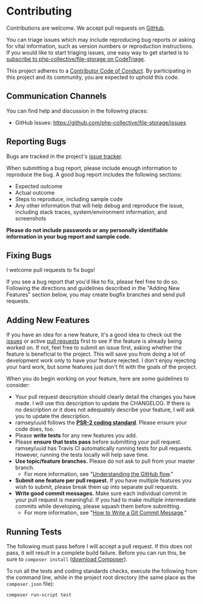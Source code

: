 # Contributing

Contributions are welcome. We accept pull requests on [GitHub][].

You can triage issues which may include reproducing bug reports or asking for
vital information, such as version numbers or reproduction instructions. If you
would like to start triaging issues, one easy way to get started is to
[subscribe to php-collective/file-storage on CodeTriage](https://codetriage.com/php-collective/file-storage).

This project adheres to a [Contributor Code of Conduct][]. By participating in
this project and its community, you are expected to uphold this code.


## Communication Channels

You can find help and discussion in the following places:

* GitHub Issues: <https://github.com/php-collective/file-storage/issues>


## Reporting Bugs

Bugs are tracked in the project's [issue tracker][issues].

When submitting a bug report, please include enough information to reproduce the
bug. A good bug report includes the following sections:

* Expected outcome
* Actual outcome
* Steps to reproduce, including sample code
* Any other information that will help debug and reproduce the issue, including
  stack traces, system/environment information, and screenshots

**Please do not include passwords or any personally identifiable information in
your bug report and sample code.**


## Fixing Bugs

I welcome pull requests to fix bugs!

If you see a bug report that you'd like to fix, please feel free to do so.
Following the directions and guidelines described in the "Adding New Features"
section below, you may create bugfix branches and send pull requests.


## Adding New Features

If you have an idea for a new feature, it's a good idea to check out the
[issues][] or active [pull requests][] first to see if the feature is already
being worked on. If not, feel free to submit an issue first, asking whether the
feature is beneficial to the project. This will save you from doing a lot of
development work only to have your feature rejected. I don't enjoy rejecting
your hard work, but some features just don't fit with the goals of the project.

When you do begin working on your feature, here are some guidelines to consider:

* Your pull request description should clearly detail the changes you have made.
  I will use this description to update the CHANGELOG. If there is no
  description or it does not adequately describe your feature, I will ask you
  to update the description.
* ramsey/uuid follows the **[PSR-2 coding standard][psr-2]**. Please
  ensure your code does, too.
* Please **write tests** for any new features you add.
* Please **ensure that tests pass** before submitting your pull request.
  ramsey/uuid has Travis CI automatically running tests for pull requests.
  However, running the tests locally will help save time.
* **Use topic/feature branches.** Please do not ask to pull from your master
  branch.
  * For more information, see "[Understanding the GitHub flow][gh-flow]."
* **Submit one feature per pull request.** If you have multiple features you
  wish to submit, please break them up into separate pull requests.
* **Write good commit messages.** Make sure each individual commit in your pull
  request is meaningful. If you had to make multiple intermediate commits while
  developing, please squash them before submitting.
  * For more information, see "[How to Write a Git Commit Message][git-commit]."


## Running Tests

The following must pass before I will accept a pull request. If this does not
pass, it will result in a complete build failure. Before you can run this, be
sure to `composer install` ([download Composer][]).

To run all the tests and coding standards checks, execute the following from the
command line, while in the project root directory (the same place as the
`composer.json` file):

```
composer run-script test
```

[github]: https://github.com/ramsey/uuid
[contributor code of conduct]: https://github.com/ramsey/uuid/blob/master/.github/CODE_OF_CONDUCT.md
[issues]: https://github.com/ramsey/uuid/issues
[pull requests]: https://github.com/ramsey/uuid/pulls
[psr-2]: https://www.php-fig.org/psr/psr-2/
[gh-flow]: https://guides.github.com/introduction/flow/
[git-commit]: https://chris.beams.io/posts/git-commit/
[download composer]: https://getcomposer.org/
